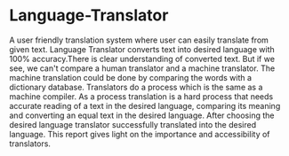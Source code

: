 # Language-Translator
A user friendly translation system where user can easily translate from given text. 
Language Translator converts text into desired language with 100% accuracy.There is clear understanding of converted text. But if we see, we can't compare a human translator and a machine translator. The machine translation could be done by comparing the words with a dictionary database.
Translators do a process which is the same as a machine compiler. As a process translation is a hard process that needs accurate reading of a text in the desired language, comparing its meaning and converting an equal text in the desired language. After choosing the desired language translator successfully translated into the desired language. This report gives light on the importance and accessibility of translators.

